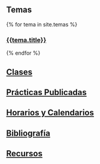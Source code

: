 ## Temas

{% for tema in site.temas %}

### <a href="{{site.baseurl}}{{tema.path}}.html">{{tema.title}}</a>

{% endfor %}

## [Clases](clases.html)

## [Prácticas Publicadas](practicas)

## [Horarios y Calendarios](timetables.html)

## [Bibliografía](references.html)

## [Recursos](resources.html)

<!--
## [TFA: Creating a Beautiful User Experience](tema3-web/practicas/p12-tfa-user-experience)
### [Descripción del TFA (p12-tfa-user-experience)](tema3-web/practicas/p12-tfa-user-experience)
-->
